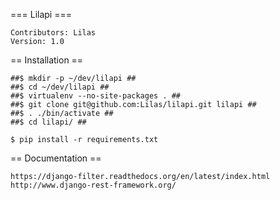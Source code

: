 === Lilapi ===

    Contributors: Lilas
    Version: 1.0

== Installation ==

    ##$ mkdir -p ~/dev/lilapi ##
    ##$ cd ~/dev/lilapi ##
    ##$ virtualenv --no-site-packages . ##
    ##$ git clone git@github.com:Lilas/lilapi.git lilapi ##
    ##$ . ./bin/activate ##
    ##$ cd lilapi/ ##

    $ pip install -r requirements.txt

== Documentation ==

    https://django-filter.readthedocs.org/en/latest/index.html
    http://www.django-rest-framework.org/